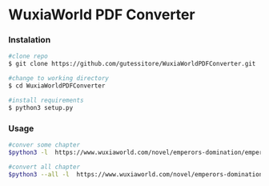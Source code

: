 # WuxiaWorld PDF Converter

### Instalation
```bash
#clone repo
$ git clone https://github.com/gutessitore/WuxiaWorldPDFConverter.git

#change to working directory
$ cd WuxiaWorldPDFConverter

#install requirements
$ python3 setup.py
```
### Usage
```bash
#conver some chapter
$python3 -l  https://www.wuxiaworld.com/novel/emperors-domination/emperor-chapter-12 -s 5 -e 10

#convert all chapter
$python3 --all -l  https://www.wuxiaworld.com/novel/emperors-domination/emperor-chapter-12
```